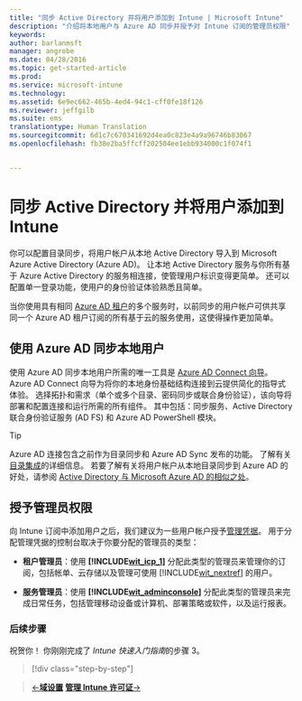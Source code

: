 ```yaml
---
title: "同步 Active Directory 并将用户添加到 Intune | Microsoft Intune"
description: "介绍将本地用户与 Azure AD 同步并授予对 Intune 订阅的管理员权限"
keywords: 
author: barlanmsft
manager: angrobe
ms.date: 04/28/2016
ms.topic: get-started-article
ms.prod: 
ms.service: microsoft-intune
ms.technology: 
ms.assetid: 6e9ec662-465b-4ed4-94c1-cff0fe18f126
ms.reviewer: jeffgilb
ms.suite: ems
translationtype: Human Translation
ms.sourcegitcommit: 6d1c7c670341692d4ea0c823e4a9a96746b83067
ms.openlocfilehash: fb38e2ba5ffcff202504ee1ebb934000c1f074f1


---
```



# 同步 Active Directory 并将用户添加到 Intune
你可以配置目录同步，将用户帐户从本地 Active Directory 导入到 Microsoft Azure Active Directory (Azure AD)。 让本地 Active Directory 服务与你所有基于 Azure Active Directory 的服务相连接，使管理用户标识变得更简单。 还可以配置单一登录功能，使用户的身份验证体验熟悉且简单。

当你使用具有相同 [Azure AD 租户](http://technet.microsoft.com/library/jj573650.aspx#BKMK_WhatIsAnAzureADTenant)的多个服务时，以前同步的用户帐户可供共享同一个 Azure AD 租户订阅的所有基于云的服务使用，这使得操作更加简单。

## 使用 Azure AD 同步本地用户
使用 Azure AD 同步本地用户所需的唯一工具是 [Azure AD Connect 向导](https://www.microsoft.com/download/details.aspx?id=47594)。 Azure AD Connect 向导为将你的本地身份基础结构连接到云提供简化的指导式体验。  选择拓扑和需求（单个或多个目录、密码同步或联合身份验证），该向导将部署和配置连接和运行所需的所有组件。 其中包括：同步服务、Active Directory 联合身份验证服务 (AD FS) 和 Azure AD PowerShell 模块。

> [!TIP]
> Azure AD 连接包含之前作为目录同步和 Azure AD Sync 发布的功能。 了解有关[目录集成](http://technet.microsoft.com/library/jj573653.aspx)的详细信息。 若要了解有关将用户帐户从本地目录同步到 Azure AD 的好处，请参阅 [Active Directory 与 Microsoft Azure AD 的相似之处](http://technet.microsoft.com/library/dn518177.aspx)。

## 授予管理员权限
向 Intune 订阅中添加用户之后，我们建议为一些用户帐户授予[管理凭据](administrative-accounts-websites-perms.md)。 用于分配管理凭据的控制台取决于你要分配的管理员的类型：

-   **租户管理员**：使用 **[!INCLUDE[wit_icp_1](../includes/wit_icp_1_md.md)]** 分配此类型的管理员来管理你的订阅，包括帐单、云存储以及管理可使用 [!INCLUDE[wit_nextref](../includes/wit_nextref_md.md)] 的用户。

-   **服务管理员**：使用 **[!INCLUDE[wit_adminconsole](../includes/wit_adminconsole_md.md)]** 分配此类型的管理员来完成日常任务，包括管理移动设备或计算机、部署策略或软件，以及运行报表。


### 后续步骤
祝贺你！ 你刚刚完成了 *Intune 快速入门指南*的步骤 3。

>[!div class="step-by-step"]

>[&larr;**域设置**](.\start-with-a-paid-subscription-to-microsoft-intune-step-2.md)     [**管理 Intune 许可证**&rarr;](.\start-with-a-paid-subscription-to-microsoft-intune-step-4.md)  



<!--HONumber=Aug16_HO4-->


